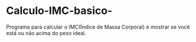 # Calculo-IMC-basico-
Programa para calcular o IMC(Índice de Massa Corporal) e mostrar se você está ou não acima do peso ideal.
